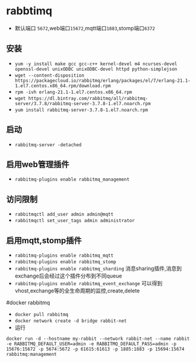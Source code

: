 # rabbtimq
- 默认端口 `5672`,web端口`15672`,mqtt端口`1883`,stomp端口`6372`
## 安装
- `yum -y install make gcc gcc-c++ kernel-devel m4 ncurses-devel openssl-devel unixODBC unixODBC-devel httpd python-simplejson`
- `wget --content-disposition https://packagecloud.io/rabbitmq/erlang/packages/el/7/erlang-21.1-1.el7.centos.x86_64.rpm/download.rpm`
- `rpm -ivh erlang-21.1-1.el7.centos.x86_64.rpm`
- `wget https://dl.bintray.com/rabbitmq/all/rabbitmq-server/3.7.8/rabbitmq-server-3.7.8-1.el7.noarch.rpm`
- `yum install rabbitmq-server-3.7.8-1.el7.noarch.rpm`
## 启动
- `rabbitmq-server -detached`
## 启用web管理插件
- `rabbitmq-plugins enable rabbitmq_management`
## 访问限制
- `rabbitmqctl add_user admin admin@mqtt`
- `rabbitmqctl set_user_tags admin administrator`
## 启用mqtt,stomp插件
- `rabbitmq-plugins enable rabbitmq_mqtt`
- `rabbitmq-plugins enable rabbitmq_stomp`
- `rabbitmq-plugins enable rabbitmq_sharding` 消息sharing插件,消息到exchange后会经过这个插件分布到不同queue
- `rabbitmq-plugins enable rabbitmq_event_exchange` 可以得到vhost,exchange等的全生命周期的监控,create,delete

#docker rabbitmq
- `docker pull rabbitmq`
- `docker network create -d bridge rabbit-net`
-  运行
```
docker run -d --hostname my-rabbit --network rabbit-net --name rabbit -e RABBITMQ_DEFAULT_USER=admin -e RABBITMQ_DEFAULT_PASS=admin -p 15676:15672 -p 5674:5672 -p 61615:61613 -p 1885:1883 -p 15694:15674 rabbitmq:management
```